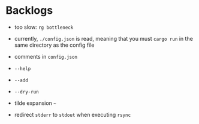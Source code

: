 # Backlogs

- too slow: `rg bottleneck`

- currently, `./config.json` is read, meaning that you must `cargo run` in the same directory as the config file

- comments in `config.json`

- `--help`

- `--add`

- `--dry-run`

- tilde expansion `~`

- redirect `stderr` to `stdout` when executing `rsync`

